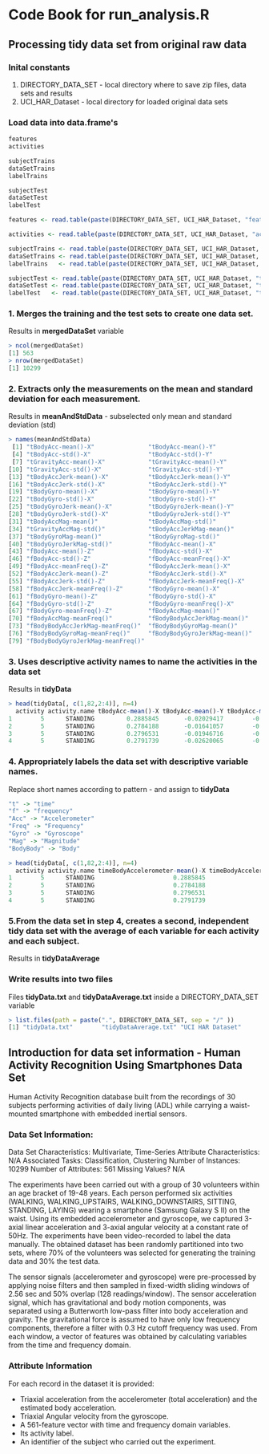 
# Code Book for run_analysis.R

## Processing tidy data set from original raw data

### Inital constants

1. DIRECTORY_DATA_SET - local directory where to save zip files, data sets and results
2. UCI_HAR_Dataset - local directory for loaded original data sets 

### Load data into data.frame's
```R
features  
activities 

subjectTrains  
dataSetTrains 
labelTrains

subjectTest
dataSetTest
labelTest

```

```R
features <- read.table(paste(DIRECTORY_DATA_SET, UCI_HAR_Dataset, "features.txt", sep = "/"), header = FALSE)

activities <- read.table(paste(DIRECTORY_DATA_SET, UCI_HAR_Dataset, "activity_labels.txt", sep = "/"), header = FALSE, col.names = c("activity", "activity.name"))

subjectTrains <- read.table(paste(DIRECTORY_DATA_SET, UCI_HAR_Dataset, "train", "subject_train.txt", sep = "/"), header = FALSE)
dataSetTrains <- read.table(paste(DIRECTORY_DATA_SET, UCI_HAR_Dataset, "train", "X_train.txt", sep = "/"), header = FALSE)
labelTrains   <- read.table(paste(DIRECTORY_DATA_SET, UCI_HAR_Dataset, "train", "y_train.txt", sep = "/"), header = FALSE)

subjectTest <- read.table(paste(DIRECTORY_DATA_SET, UCI_HAR_Dataset, "test", "subject_test.txt", sep = "/"), header = FALSE)
dataSetTest <- read.table(paste(DIRECTORY_DATA_SET, UCI_HAR_Dataset, "test", "X_test.txt", sep = "/"), header = FALSE)
labelTest   <- read.table(paste(DIRECTORY_DATA_SET, UCI_HAR_Dataset, "test", "y_test.txt", sep = "/"), header = FALSE)
```

### 1. Merges the training and the test sets to create one data set.
Results in **mergedDataSet** variable

```R
> ncol(mergedDataSet)
[1] 563
> nrow(mergedDataSet)
[1] 10299
```

### 2. Extracts only the measurements on the mean and standard deviation for each measurement.
Results in **meanAndStdData** - subselected only mean and standard deviation (std)
 
```R
> names(meanAndStdData)
 [1] "tBodyAcc-mean()-X"               "tBodyAcc-mean()-Y"               "tBodyAcc-mean()-Z"              
 [4] "tBodyAcc-std()-X"                "tBodyAcc-std()-Y"                "tBodyAcc-std()-Z"               
 [7] "tGravityAcc-mean()-X"            "tGravityAcc-mean()-Y"            "tGravityAcc-mean()-Z"           
[10] "tGravityAcc-std()-X"             "tGravityAcc-std()-Y"             "tGravityAcc-std()-Z"            
[13] "tBodyAccJerk-mean()-X"           "tBodyAccJerk-mean()-Y"           "tBodyAccJerk-mean()-Z"          
[16] "tBodyAccJerk-std()-X"            "tBodyAccJerk-std()-Y"            "tBodyAccJerk-std()-Z"           
[19] "tBodyGyro-mean()-X"              "tBodyGyro-mean()-Y"              "tBodyGyro-mean()-Z"             
[22] "tBodyGyro-std()-X"               "tBodyGyro-std()-Y"               "tBodyGyro-std()-Z"              
[25] "tBodyGyroJerk-mean()-X"          "tBodyGyroJerk-mean()-Y"          "tBodyGyroJerk-mean()-Z"         
[28] "tBodyGyroJerk-std()-X"           "tBodyGyroJerk-std()-Y"           "tBodyGyroJerk-std()-Z"          
[31] "tBodyAccMag-mean()"              "tBodyAccMag-std()"               "tGravityAccMag-mean()"          
[34] "tGravityAccMag-std()"            "tBodyAccJerkMag-mean()"          "tBodyAccJerkMag-std()"          
[37] "tBodyGyroMag-mean()"             "tBodyGyroMag-std()"              "tBodyGyroJerkMag-mean()"        
[40] "tBodyGyroJerkMag-std()"          "fBodyAcc-mean()-X"               "fBodyAcc-mean()-Y"              
[43] "fBodyAcc-mean()-Z"               "fBodyAcc-std()-X"                "fBodyAcc-std()-Y"               
[46] "fBodyAcc-std()-Z"                "fBodyAcc-meanFreq()-X"           "fBodyAcc-meanFreq()-Y"          
[49] "fBodyAcc-meanFreq()-Z"           "fBodyAccJerk-mean()-X"           "fBodyAccJerk-mean()-Y"          
[52] "fBodyAccJerk-mean()-Z"           "fBodyAccJerk-std()-X"            "fBodyAccJerk-std()-Y"           
[55] "fBodyAccJerk-std()-Z"            "fBodyAccJerk-meanFreq()-X"       "fBodyAccJerk-meanFreq()-Y"      
[58] "fBodyAccJerk-meanFreq()-Z"       "fBodyGyro-mean()-X"              "fBodyGyro-mean()-Y"             
[61] "fBodyGyro-mean()-Z"              "fBodyGyro-std()-X"               "fBodyGyro-std()-Y"              
[64] "fBodyGyro-std()-Z"               "fBodyGyro-meanFreq()-X"          "fBodyGyro-meanFreq()-Y"         
[67] "fBodyGyro-meanFreq()-Z"          "fBodyAccMag-mean()"              "fBodyAccMag-std()"              
[70] "fBodyAccMag-meanFreq()"          "fBodyBodyAccJerkMag-mean()"      "fBodyBodyAccJerkMag-std()"      
[73] "fBodyBodyAccJerkMag-meanFreq()"  "fBodyBodyGyroMag-mean()"         "fBodyBodyGyroMag-std()"         
[76] "fBodyBodyGyroMag-meanFreq()"     "fBodyBodyGyroJerkMag-mean()"     "fBodyBodyGyroJerkMag-std()"     
[79] "fBodyBodyGyroJerkMag-meanFreq()"
```
 
### 3. Uses descriptive activity names to name the activities in the data set
Results in **tidyData**

```R
> head(tidyData[, c(1,82,2:4)], n=4)
  activity activity.name tBodyAcc-mean()-X tBodyAcc-mean()-Y tBodyAcc-mean()-Z
1        5      STANDING         0.2885845       -0.02029417        -0.1329051
2        5      STANDING         0.2784188       -0.01641057        -0.1235202
3        5      STANDING         0.2796531       -0.01946716        -0.1134617
4        5      STANDING         0.2791739       -0.02620065        -0.1232826
```

### 4. Appropriately labels the data set with descriptive variable names.
Replace short names according to pattern - and assign to **tidyData**
```R
"t" -> "time"
"f" -> "frequency"
"Acc" -> "Accelerometer"
"Freq" -> "Frequency"
"Gyro" -> "Gyroscope"
"Mag" -> "Magnitude"
"BodyBody" -> "Body"
```

```R
> head(tidyData[, c(1,82,2:4)], n=4)
  activity activity.name timeBodyAccelerometer-mean()-X timeBodyAccelerometer-mean()-Y timeBodyAccelerometer-mean()-Z
1        5      STANDING                      0.2885845                    -0.02029417                     -0.1329051
2        5      STANDING                      0.2784188                    -0.01641057                     -0.1235202
3        5      STANDING                      0.2796531                    -0.01946716                     -0.1134617
4        5      STANDING                      0.2791739                    -0.02620065                     -0.1232826
```

### 5.From the data set in step 4, creates a second, independent tidy data set with the average of each variable for each activity and each subject.
Results in **tidyDataAverage**


### Write results into two files
Files **tidyData.txt** and **tidyDataAverage.txt** inside a DIRECTORY_DATA_SET variable

```R
> list.files(path = paste(".", DIRECTORY_DATA_SET, sep = "/" ))
[1] "tidyData.txt"        "tidyDataAverage.txt" "UCI HAR Dataset" 
```


## Introduction for data set information - Human Activity Recognition Using Smartphones Data Set

Human Activity Recognition database built from the recordings of 30 subjects performing activities of daily living (ADL) while carrying a waist-mounted smartphone with embedded inertial sensors.


### Data Set Information:

Data Set Characteristics: Multivariate, Time-Series
Attribute Characteristics: N/A
Associated Tasks: Classification, Clustering
Number of Instances: 10299
Number of Attributes: 561
Missing Values? N/A

The experiments have been carried out with a group of 30 volunteers within an age bracket of 19-48 years. Each person performed six activities (WALKING, WALKING_UPSTAIRS, WALKING_DOWNSTAIRS, SITTING, STANDING, LAYING) wearing a smartphone (Samsung Galaxy S II) on the waist. Using its embedded accelerometer and gyroscope, we captured 3-axial linear acceleration and 3-axial angular velocity at a constant rate of 50Hz. The experiments have been video-recorded to label the data manually. The obtained dataset has been randomly partitioned into two sets, where 70% of the volunteers was selected for generating the training data and 30% the test data. 

The sensor signals (accelerometer and gyroscope) were pre-processed by applying noise filters and then sampled in fixed-width sliding windows of 2.56 sec and 50% overlap (128 readings/window). The sensor acceleration signal, which has gravitational and body motion components, was separated using a Butterworth low-pass filter into body acceleration and gravity. The gravitational force is assumed to have only low frequency components, therefore a filter with 0.3 Hz cutoff frequency was used. From each window, a vector of features was obtained by calculating variables from the time and frequency domain. 


### Attribute Information

For each record in the dataset it is provided: 
* Triaxial acceleration from the accelerometer (total acceleration) and the estimated body acceleration. 
* Triaxial Angular velocity from the gyroscope. 
* A 561-feature vector with time and frequency domain variables. 
* Its activity label. 
* An identifier of the subject who carried out the experiment.


